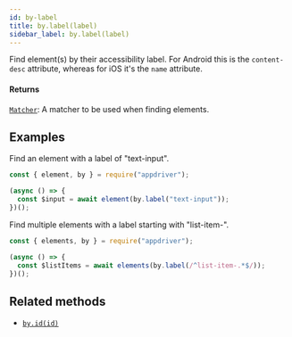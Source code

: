 ```yaml
---
id: by-label
title: by.label(label)
sidebar_label: by.label(label)
---
```


Find element(s) by their accessibility label. For Android this is the `content-desc` attribute, whereas for iOS it's the `name` attribute.

#### Returns

[`Matcher`](../matchers/intro.md): A matcher to be used when finding elements.

## Examples

Find an element with a label of "text-input".

```javascript
const { element, by } = require("appdriver");

(async () => {
  const $input = await element(by.label("text-input"));
})();
```

Find multiple elements with a label starting with "list-item-".

```javascript
const { elements, by } = require("appdriver");

(async () => {
  const $listItems = await elements(by.label(/^list-item-.*$/));
})();
```

## Related methods

- [`by.id(id)`](./by-id.md)